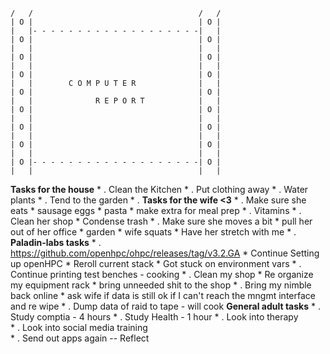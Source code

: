 ~~~
/   /                                     /   /
| O |                                     | O |
|   |- - - - - - - - - - - - - - - - - - -|   |
| O |                                     | O |
|   |                                     |   |
| O |                                     | O |
|   |                                     |   |
| O |                                     | O |
|   |        C O M P U T E R              |   |
| O |                                     | O |
|   |              R E P O R T            |   |
| O |                                     | O |
|   |                                     |   |
| O |                                     | O |
|   |                                     |   |
| O |                                     | O |
|   |                                     |   |
| O |- - - - - - - - - - - - - - - - - - -| O |
|   |                                     |   |
~~~

**Tasks for the house**
	* . Clean the Kitchen 
	* . Put clothing away 
	* . Water plants
	* . Tend to the garden
	* .
**Tasks for the wife <3**
	* . Make sure she eats
		* sausage eggs
		* pasta 
			* make extra for meal prep 
	* . Vitamins 
	* . Clean her shop
		* Condense trash 
	* . Make sure she moves a bit 
		* pull her out of her office 
			* garden
			* wife squats
			* Have her stretch with me
	* .
**Paladin-labs tasks**
	* . https://github.com/openhpc/ohpc/releases/tag/v3.2.GA 
		* Continue Setting up openHPC
			* Reroll current stack
				* Got stuck on environment vars
	* . Continue printing test benches - cooking
	* . Clean my shop
		* Re organize my equipment rack
			* bring unneeded shit to the shop
	* . Bring my nimble back online
		* ask wife if data is still ok if I can't reach the mngmt interface and re wipe
	* . Dump data of raid to tape - will cook 
**General adult tasks**
	* . Study comptia - 4 hours
	* . Study Health  - 1 hour 
	* . Look into therapy  
	* . Look into social media training  
	* . Send out apps again 
-- Reflect 
